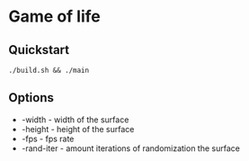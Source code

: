 # Game of life

## Quickstart
```shell
./build.sh && ./main
```

## Options

* -width - width of the surface
* -height - height of the surface
* -fps - fps rate
* -rand-iter - amount iterations of randomization the surface
